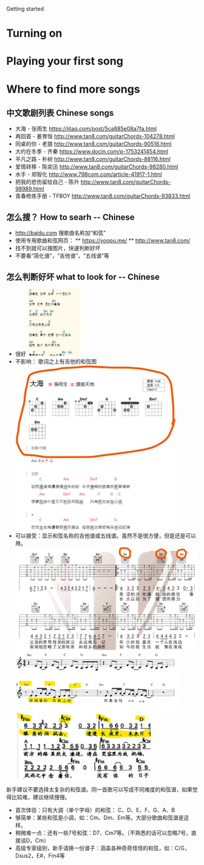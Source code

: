 Getting started

# Turning on

# Playing your first song

# Where to find more songs 

## 中文歌剧列表 Chinese songs 

* 大海 - 张雨生 https://jitaq.com/post/5ca885e08a7fa.html
* 再回首 - 姜育恒 http://www.tan8.com/guitarChords-104278.html
* 同桌的你 - 老狼 http://www.tan8.com/guitarChords-90516.html
* 大约在冬季 - 齐秦 https://www.docin.com/p-1753241454.html
* 平凡之路 - 朴树 http://www.tan8.com/guitarChords-88116.html
* 爱情转移 - 陈奕迅 http://www.tan8.com/guitarChords-98280.html
* 水手 - 郑智化 http://www.798com.com/article-41917-1.html
* 把我的悲伤留给自己 - 陈升 http://www.tan8.com/guitarChords-98989.html
* 青春修炼手册 - TFBOY http://www.tan8.com/guitarChords-93833.html

## 怎么搜？ How to searh -- Chinese 

* http://baidu.com 搜歌曲名称加“和弦”
* 使用专用歌曲和弦网页：
** https://yoopu.me/
** http://www.tan8.com/ 
* 找不到就可以搜图片，快速判断好坏
* 不要看“简化谱”，“吉他谱”，“五线谱”等

## 怎么判断好坏 what to look for -- Chinese 
* 很好 ![simple chords, easy to read](https://github.com/ttempe/Pocket_Organ/blob/master/.img/chords_ok_zh.jpg)
* 不影响： 歌词之上有吉他的和弦图 ![same, with guitar chord shapes on top](https://github.com/ttempe/Pocket_Organ/blob/master/.img/chords_ok2_zh.jpg)
* 可以接受：显示和弦名称的吉他谱或五线谱。虽然不是很方便，但是还是可以用。 ![guitar tabs + chords](https://github.com/ttempe/Pocket_Organ/blob/master/.img/chords_ok3_zh.jpg) ![partition + chords](https://github.com/ttempe/Pocket_Organ/blob/master/.img/chords_ok4_zh.jpg) ![simplified partition + chords](https://github.com/ttempe/Pocket_Organ/blob/master/.img/chords_ok5_zh.jpg)


新手建议不要选择太复杂的和弦谱。同一首歌可以写成不同难度的和弦谱，如果觉得比较难，建议继续搜搜。
* 首次体验：只有大调（单个字母）的和弦： C、D、E、F、G、A、B
* 够简单：某些和弦是小调，如：Cm、Dm、Em等。大部分歌曲和弦谱是这样。
* 稍微难一点：还有一些7号和弦：D7、Cm7等。（不熟悉的话可以忽略7号，直接谈D，Cm）
* 高级专家级别，新手请换一份谱子：涵盖各种奇奇怪怪的和弦，如：C/G，Dsus2，E#，Fm4等

